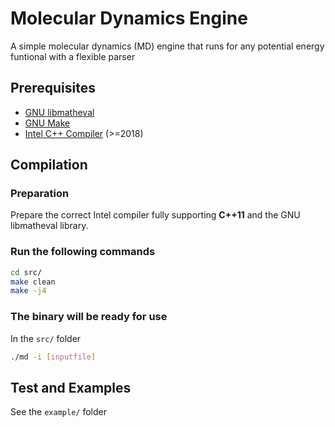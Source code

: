 # Molecular Dynamics Engine

A simple molecular dynamics (MD) engine that runs for any potential energy
funtional with a flexible parser

## Prerequisites
* [GNU libmatheval](https://www.gnu.org/software/libmatheval/)
* [GNU Make](https://www.gnu.org/software/make/)
* [Intel C++ Compiler](https://software.intel.com/en-us/c-compilers) (>=2018)

## Compilation
### Preparation

Prepare the correct Intel compiler fully supporting **C++11** and the GNU libmatheval library.
        
### Run the following commands
```bash
cd src/
make clean
make -j4
```

### The binary will be ready for use

In the `src/` folder

```bash
./md -i [inputfile]
```

## Test and Examples

See the `example/` folder
